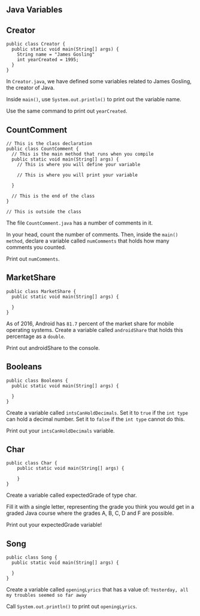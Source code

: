 ## Java Variables

## Creator

```
public class Creator {
  public static void main(String[] args) {
    String name = "James Gosling"
    int yearCreated = 1995; 
  }
}
```

In ```Creator.java```, we have defined some variables related to James Gosling, the creator of Java.

Inside ```main()```, use ```System.out.println()``` to print out the variable name.

Use the same command to print out ```yearCreated```.

## CountComment

```
// This is the class declaration
public class CountComment {
  // This is the main method that runs when you compile
  public static void main(String[] args) {
    // This is where you will define your variable

    // This is where you will print your variable

  }

  // This is the end of the class
}

// This is outside the class
```

The file ```CountComment.java``` has a number of comments in it.

In your head, count the number of comments. Then, inside the ```main() method```, declare a variable called ```numComments``` that holds how many comments you counted.

Print out ```numComments```.

## MarketShare

```
public class MarketShare {
  public static void main(String[] args) {
    
  }
}
```

As of 2016, Android has ```81.7``` percent of the market share for mobile operating systems. Create a variable called ```androidShare``` that holds this percentage as a ```double```.

Print out androidShare to the console.

## Booleans

```
public class Booleans {
  public static void main(String[] args) {

  }
}
```

Create a variable called ```intsCanHoldDecimals```. Set it to ```true``` if the ```int type``` can hold a decimal number. Set it to ```false``` if the ```int type``` cannot do this.

Print out your ```intsCanHoldDecimals``` variable.

## Char

```
public class Char {
	public static void main(String[] args) {   

	}
}
```

Create a variable called expectedGrade of type char.

Fill it with a single letter, representing the grade you think you would get in a graded Java course where the grades A, B, C, D and F are possible.

Print out your expectedGrade variable!

## Song

```
public class Song {
  public static void main(String[] args) {
    
  }
}
```

Create a variable called ```openingLyrics``` that has a value of: ```Yesterday, all my troubles seemed so far away```

Call ```System.out.println()``` to print out ```openingLyrics```.